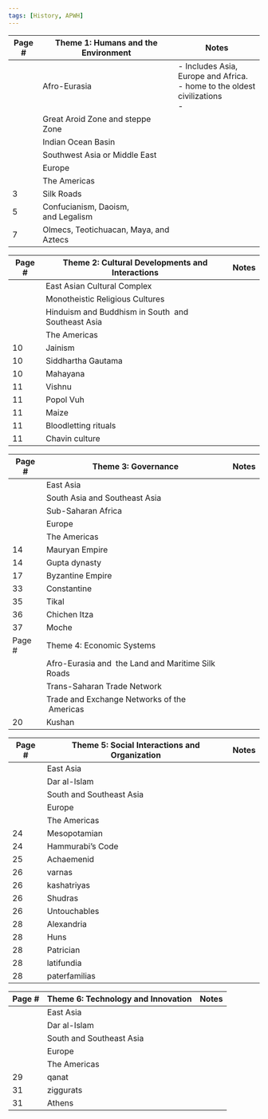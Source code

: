 ```yaml
---
tags: [History, APWH]
---
```

| Page # | Theme 1: Humans and the Environment    | Notes |
| ------ | -------------------------------------- | ----- |
|        | Afro-Eurasia                           | - Includes Asia, Europe and Africa. <br> - home to the oldest civilizations <br> -   |
|        | Great Aroid Zone and steppe Zone       |       |
|        | Indian Ocean Basin                     |       |
|        | Southwest Asia or Middle East          |       |
|        | Europe                                 |       |
|        | The Americas                           |       |
| 3      | Silk Roads                             |       |
| 5      | Confucianism, Daoism, and Legalism     |       |
| 7      | Olmecs, Teotichuacan, Maya, and Aztecs |       |


| Page # | Theme 2: Cultural Developments and Interactions    | Notes |
| ------ | -------------------------------------------------- | ----- |
|        | East Asian Cultural Complex                        |       |
|        | Monotheistic Religious Cultures                    |       |
|        | Hinduism and Buddhism in South  and Southeast Asia |       |
|        | The Americas                                       |       |
| 10     | Jainism                                            |       |
| 10     | Siddhartha Gautama                                 |       |
| 10     | Mahayana                                           |       |
| 11     | Vishnu                                             |       |
| 11     | Popol Vuh                                          |       |
| 11     | Maize                                              |       |
| 11     | Bloodletting rituals                               |       |
| 11     | Chavin culture                                     |       |


| Page # | Theme 3: Governance                                | Notes |
| ------ | -------------------------------------------------- | ----- |
|        | East Asia                                          |       |
|        | South Asia and Southeast Asia                      |       |
|        | Sub-Saharan Africa                                 |       |
|        | Europe                                             |       |
|        | The Americas                                       |       |
| 14     | Mauryan Empire                                     |       |
| 14     | Gupta dynasty                                      |       |
| 17     | Byzantine Empire                                   |       |
| 33     | Constantine                                        |       |
| 35     | Tikal                                              |       |
| 36     | Chichen Itza                                       |       |
| 37     | Moche                                              |       |
| Page # | Theme 4: Economic Systems                          |       |
|        | Afro-Eurasia and  the Land and Maritime Silk Roads |       |
|        | Trans-Saharan Trade Network                        |       |
|        | Trade and Exchange Networks of the  Americas       |       |
| 20     | Kushan                                             |       |


| Page # | Theme 5: Social Interactions and Organization | Notes |
| ------ | --------------------------------------------- | ----- |
|        | East Asia                                     |       |
|        | Dar al-Islam                                  |       |
|        | South and Southeast Asia                      |       |
|        | Europe                                        |       |
|        | The Americas                                  |       |
| 24     | Mesopotamian                                  |       |
| 24     | Hammurabi’s Code                              |       |
| 25     | Achaemenid                                    |       |
| 26     | varnas                                        |       |
| 26     | kashatriyas                                   |       |
| 26     | Shudras                                       |       |
| 26     | Untouchables                                  |       |
| 28     | Alexandria                                    |       |
| 28     | Huns                                          |       |
| 28     | Patrician                                     |       |
| 28     | latifundia                                    |       |
| 28     | paterfamilias                                 |       |


| Page # | Theme 6: Technology and Innovation | Notes |
| ------ | ---------------------------------- | ----- |
|        | East Asia                          |       |
|        | Dar al-Islam                       |       |
|        | South and Southeast Asia           |       |
|        | Europe                             |       |
|        | The Americas                       |       |
| 29     | qanat                              |       |
| 31     | ziggurats                          |       |
| 31     | Athens                             |       |